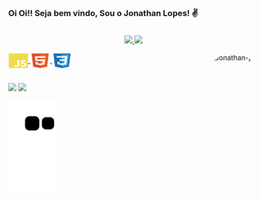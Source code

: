 ### Oi Oi!! Seja bem vindo, Sou o Jonathan Lopes! ✌

##
<div align="center">
  <a href="https://github.com/JonathanGLopes">
  <img height="180em" src="https://github-readme-stats.vercel.app/api?username=JonathanGLopes&show_icons=true&theme=algolia&include_all_commits=true&count_private=true"/>
  <img height="180em" src="https://github-readme-stats.vercel.app/api/top-langs/?username=JonathanGLopes&layout=compact&langs_count=7&theme=algolia"/>
</div>
  
 <div style="display: inline_block"><br>
   <img align="center" alt="Jonathan-Js" height="30" width="40" src="https://raw.githubusercontent.com/devicons/devicon/master/icons/javascript/javascript-plain.svg">
   <img align="center" alt="Jonathan-HTML" height="30" width="40" src="https://raw.githubusercontent.com/devicons/devicon/master/icons/html5/html5-original.svg">
   <img align="center" alt="Jonathan-CSS" height="30" width="40" src="https://raw.githubusercontent.com/devicons/devicon/master/icons/css3/css3-original.svg">
   <img align="right" alt="Jonathan-pic" height="150" style="border-radius:50px;" src="https://cdn.discordapp.com/attachments/694618905838092319/923368473567047710/picrew.png">
</div>
  
  ##
   
  <div>
  <a href="https://www.instagram.com/jonathan.btw/" target="_blank"><img src="https://img.shields.io/badge/-Instagram-%23E4405F?style=for-the-badge&logo=instagram&logoColor=white" target="_blank"></a>
    </a> 
  <a href="https://www.linkedin.com/in/jonathanglopes/" target="_blank"><img src="https://img.shields.io/badge/-LinkedIn-%230077B5?style=for-the-badge&logo=linkedin&logoColor=white" target="_blank"></a> 
   
  ![Snake animation](https://github.com/JonathanGLopes/JonathanGLopes/blob/output/github-contribution-grid-snake.svg)
   
  </div>
